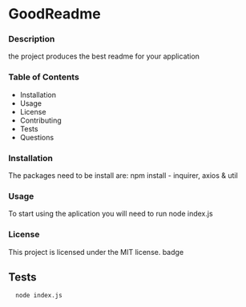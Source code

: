 # GoodReadme

### Description
the project produces the best readme for your application

### Table of Contents
- Installation
- Usage
- License
- Contributing
- Tests
- Questions

### Installation
The packages need to be install are: npm install - inquirer, axios & util

### Usage
To start using the aplication you will need to run node index.js

### License
This project is licensed under the MIT license. badge

  ## Tests
      node index.js
